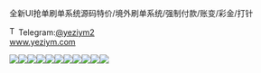 全新UI抢单刷单系统源码特价/境外刷单系统/强制付款/账变/彩金/打针<p dir="auto"><a target="_blank" rel="noopener noreferrer nofollow" href="https://camo.githubusercontent.com/d614d90677fbc2e34c7c62ebc68c82379d87a57c4beaf05af65fec7ba6b72e36/68747470733a2f2f63646e2d69636f6e732d706e672e666c617469636f6e2e636f6d2f3531322f323131312f323131313634362e706e67"><img src="https://camo.githubusercontent.com/d614d90677fbc2e34c7c62ebc68c82379d87a57c4beaf05af65fec7ba6b72e36/68747470733a2f2f63646e2d69636f6e732d706e672e666c617469636f6e2e636f6d2f3531322f323131312f323131313634362e706e67" alt="Telegram Icon" style="width: 16px; max-width: 100%;" data-canonical-src="https://cdn-icons-png.flaticon.com/512/2111/2111646.png"></a>Telegram:<a href="https://t.me/yeziym2" rel="nofollow">@yeziym2</a><br><a href="https://www.yeziym.com/">www.yeziym.com</a></p><img src="https://github.com/yeziym/8iGEPBvz4D/blob/main/lbsui.png"><img src="https://github.com/yeziym/8iGEPBvz4D/blob/main/urNYR.png"><img src="https://github.com/yeziym/8iGEPBvz4D/blob/main/VdPhJ.png"><img src="https://github.com/yeziym/8iGEPBvz4D/blob/main/8mxVk.png"><img src="https://github.com/yeziym/8iGEPBvz4D/blob/main/zrZcr.png"><img src="https://github.com/yeziym/8iGEPBvz4D/blob/main/qQRiZ.png"><img src="https://github.com/yeziym/8iGEPBvz4D/blob/main/0D2wb.png"><img src="https://github.com/yeziym/8iGEPBvz4D/blob/main/wQzKA.png"><img src="https://github.com/yeziym/8iGEPBvz4D/blob/main/wvJWd.png"><img src="https://github.com/yeziym/8iGEPBvz4D/blob/main/WIQZA.png"><img src="https://github.com/yeziym/8iGEPBvz4D/blob/main/Utulk.png">